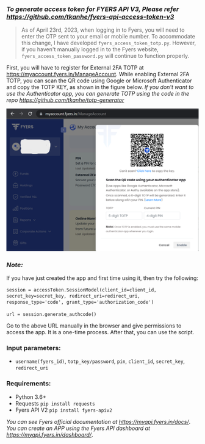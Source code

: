 ### *To generate access token for FYERS API V3, Please refer https://github.com/tkanhe/fyers-api-access-token-v3*

> As of April 23rd, 2023, when logging in to Fyers, you will need to enter the OTP sent to your email or mobile number. To accommodate this change, I have developed ```fyers_access_token_totp.py```. However, if you haven't manually logged in to the Fyers website, ```fyers_access_token_password.py``` will continue to function properly.

First, you will have to register for External 2FA TOTP at https://myaccount.fyers.in/ManageAccount.
While enabling External 2FA TOTP, you can scan the QR code using Google or Microsoft Authenticator and copy the TOTP KEY, as shown in the figure below. *If you don't want to use the Authenticator app, you can generate TOTP using the code in the repo https://github.com/tkanhe/totp-generator*

![alt text](https://github.com/tkanhe/Fyers-API-Access-Token-Generation-V2/blob/main/Screenshot.png?raw=true)

### *Note:*
If you have just created the app and first time using it, then try the following:
```
session = accessToken.SessionModel(client_id=client_id, secret_key=secret_key, redirect_uri=redirect_uri, response_type='code', grant_type='authorization_code')

url = session.generate_authcode()
```
Go to the above URL manually in the browser and give permissions to access the app. It is a one-time process. After that, you can use the script.

### Input parameters:
- ```username(fyers_id)```, ```totp_key/password```, ```pin```, ```client_id```, ```secret_key```, ```redirect_uri```

### Requirements:
- Python 3.6+
- Requests  ```pip install requests```
- Fyers API V2  ```pip install fyers-apiv2```

*You can see Fyers official documentation at https://myapi.fyers.in/docs/*.  
*You can create an APP using the Fyers API dashboard at https://myapi.fyers.in/dashboard/*.
